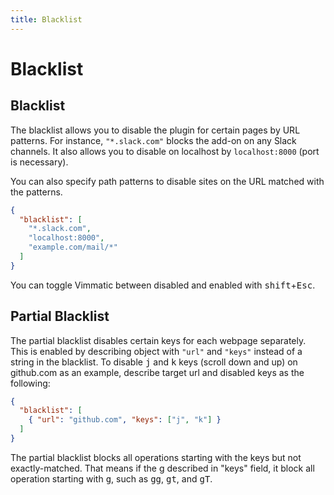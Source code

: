 ```yaml
---
title: Blacklist
---
```


# Blacklist

## Blacklist

The blacklist allows you to disable the plugin for certain pages by URL patterns.
For instance, `"*.slack.com"` blocks the add-on on any Slack channels.
It also allows you to disable on localhost by `localhost:8000` (port is necessary).

You can also specify path patterns to disable sites on the URL matched with the patterns.

```json
{
  "blacklist": [
    "*.slack.com",
    "localhost:8000",
    "example.com/mail/*"
  ]
}
```

You can toggle Vimmatic between disabled and enabled with <kbd>shift</kbd>+<kbd>Esc</kbd>.

## Partial Blacklist

The partial blacklist disables certain keys for each webpage separately.
This is enabled by describing object with `"url"` and `"keys"` instead of a string in the blacklist.
To disable <kbd>j</kbd> and <kbd>k</kbd> keys (scroll down and up) on github.com as an example, describe target url and disabled keys as the following:

```json
{
  "blacklist": [
    { "url": "github.com", "keys": ["j", "k"] }
  ]
}
```

The partial blacklist blocks all operations starting with the keys but not exactly-matched.
That means if the g described in "keys" field, it block all operation starting with <kbd>g</kbd>, such as <kbd>g</kbd><kbd>g</kbd>, <kbd>g</kbd><kbd>t</kbd>, and <kbd>g</kbd><kbd>T</kbd>.
